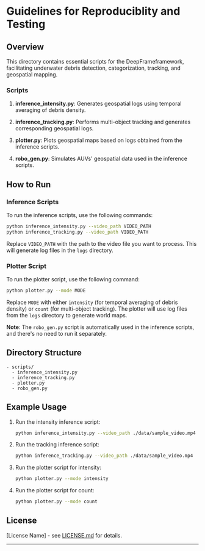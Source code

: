 # Guidelines for Reproduciblity and Testing

## Overview

This directory contains essential scripts for the DeepFrameframework, facilitating underwater debris detection, categorization, tracking, and geospatial mapping.

### Scripts

1. **inference_intensity.py**: Generates geospatial logs using temporal averaging of debris density.

2. **inference_tracking.py**: Performs multi-object tracking and generates corresponding geospatial logs.

3. **plotter.py**: Plots geospatial maps based on logs obtained from the inference scripts.

4. **robo_gen.py**: Simulates AUVs' geospatial data used in the inference scripts.

## How to Run

### Inference Scripts

To run the inference scripts, use the following commands:

```bash
python inference_intensity.py --video_path VIDEO_PATH
python inference_tracking.py --video_path VIDEO_PATH
```

Replace `VIDEO_PATH` with the path to the video file you want to process. This will generate log files in the `logs` directory.

### Plotter Script

To run the plotter script, use the following command:

```bash
python plotter.py --mode MODE
```

Replace `MODE` with either `intensity` (for temporal averaging of debris density) or `count` (for multi-object tracking). The plotter will use log files from the `logs` directory to generate world maps.

**Note**: The `robo_gen.py` script is automatically used in the inference scripts, and there's no need to run it separately.

## Directory Structure

```plaintext
- scripts/
  - inference_intensity.py
  - inference_tracking.py
  - plotter.py
  - robo_gen.py
```

## Example Usage

1. Run the intensity inference script:
    ```bash
    python inference_intensity.py --video_path ./data/sample_video.mp4
    ```

2. Run the tracking inference script:
    ```bash
    python inference_tracking.py --video_path ./data/sample_video.mp4
    ```

3. Run the plotter script for intensity:
    ```bash
    python plotter.py --mode intensity
    ```

4. Run the plotter script for count:
    ```bash
    python plotter.py --mode count
    ```

## License

[License Name] - see [LICENSE.md](LICENSE.md) for details.

---
